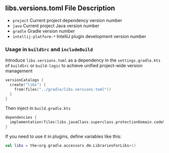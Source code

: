## libs.versions.toml File Description

- `project` Current project dependency version number
- `java` Current project Java version number
- `gradle` Gradle version number
- `intellij-platform-*` IntelliJ plugin development version number

### Usage in `buildSrc` and `includeBuild`

Introduce `libs.versions.toml` as a dependency in the `settings.gradle.kts` of `buildSrc` or `build-logic` to achieve unified project-wide version management

```kotlin
versionCatalogs {
  create("libs") {
    from(files("../gradle/libs.versions.toml"))
  }
}
```

Then inject in `build.gradle.kts`

```kotlin
dependencies {
  implementation(files(libs.javaClass.superclass.protectionDomain.codeSource.location))
}
```

If you need to use it in plugins, define variables like this:

```kotlin
val libs = the<org.gradle.accessors.dm.LibrariesForLibs>()
```